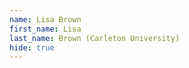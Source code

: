 ```yaml
--- 
name: Lisa Brown  
first_name: Lisa 
last_name: Brown (Carleton University) 
hide: true 
--- 
```

 
 